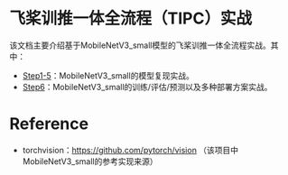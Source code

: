 # 飞桨训推一体全流程（TIPC）实战

该文档主要介绍基于MobileNetV3_small模型的飞桨训推一体全流程实战。其中：

- [Step1-5](./Step1-5)：MobileNetV3_small的模型复现实战。
- [Step6](./Step6)：MobileNetV3_small的训练/评估/预测以及多种部署方案实战。


# Reference

* torchvision：https://github.com/pytorch/vision （该项目中MobileNetV3_small的参考实现来源）
